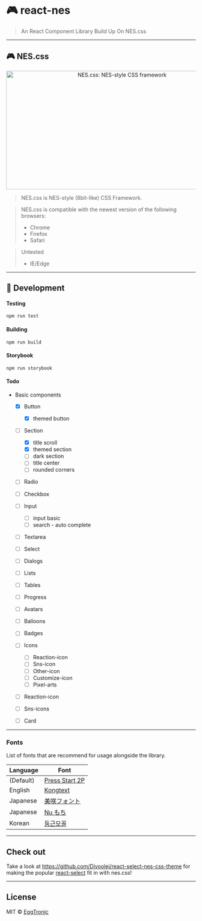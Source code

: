 # 🎮 react-nes
> An React Component Library Build Up On NES.css

---
## 🎮 NES.css
<div align="center">
  <a href="https://nostalgic-css.github.io/NES.css/" target="_blank"><img src="https://user-images.githubusercontent.com/5305599/49061716-da649680-f254-11e8-9a89-d95a7407ec6a.png" alt="NES.css: NES-style  CSS framework" style="max-width: 100%;" width="600" height="315"></a>
</div>

>NES.css is NES-style (8bit-like) CSS Framework.

>NES.css is compatible with the newest version of the following
 browsers:
>* Chrome
>* Firefox
>* Safari

>Untested
>* IE/Edge

---
## 🔨 Development

 #### Testing
`npm run test`

 #### Building
`npm run build`

 #### Storybook
`npm run storybook`

 #### Todo
 - Basic components
   - [x] Button
        - [x] themed button
   - [ ] Section
        - [x] title scroll
        - [x] themed section
        - [ ] dark section
        - [ ] title center
        - [ ] rounded corners
   - [ ] Radio
   - [ ] Checkbox
   - [ ] Input
        - [ ] input basic
        - [ ] search - auto complete
   - [ ] Textarea
   - [ ] Select
   - [ ] Dialogs
   - [ ] Lists
   - [ ] Tables
   - [ ] Progress
   - [ ] Avatars
   - [ ] Balloons
   - [ ] Badges
   - [ ] Icons
        - [ ] Reaction-icon
        - [ ] Sns-icon
        - [ ] Other-icon
        - [ ] Customize-icon
        - [ ] Pixel-arts
   - [ ] Reaction-icon
   - [ ] Sns-icons
   - [ ] Card




---

### Fonts
List of fonts that are recommend for usage alongside the library.

| Language  | Font                                                               |
| --------- | ------------------------------------------------------------------ |
| (Default) | [Press Start 2P](https://fonts.google.com/specimen/Press+Start+2P) |
| English   | [Kongtext](https://www.dafont.com/kongtext.font)                   |
| Japanese  | [美咲フォント](http://littlelimit.net/misaki.htm)                  |
| Japanese  | [Nu もち](http://kokagem.sakura.ne.jp/font/mochi/)                 |
| Korean    | [둥근모꼴](http://cactus.tistory.com/193)                              |
---

## Check out
Take a look at https://github.com/Divoolej/react-select-nes-css-theme for making the popular [react-select](https://github.com/JedWatson/react-select) fit in with nes.css!

---
## License

MIT © [EggTronic](https://github.com/eggtronic)